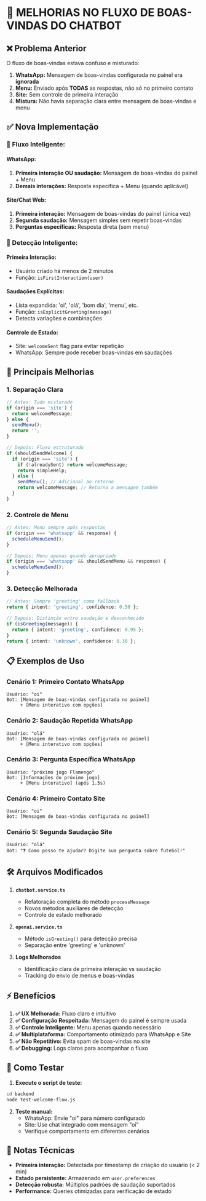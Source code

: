 # 🎯 MELHORIAS NO FLUXO DE BOAS-VINDAS DO CHATBOT

## ❌ Problema Anterior

O fluxo de boas-vindas estava confuso e misturado:

1. **WhatsApp:** Mensagem de boas-vindas configurada no painel era **ignorada**
2. **Menu:** Enviado após **TODAS** as respostas, não só no primeiro contato
3. **Site:** Sem controle de primeira interação
4. **Mistura:** Não havia separação clara entre mensagem de boas-vindas e menu

## ✅ Nova Implementação

### **🔄 Fluxo Inteligente:**

#### **WhatsApp:**
1. **Primeira interação OU saudação:** Mensagem de boas-vindas do painel + Menu
2. **Demais interações:** Resposta específica + Menu (quando aplicável)

#### **Site/Chat Web:**
1. **Primeira interação:** Mensagem de boas-vindas do painel (única vez)
2. **Segunda saudação:** Mensagem simples sem repetir boas-vindas
3. **Perguntas específicas:** Resposta direta (sem menu)

### **🧠 Detecção Inteligente:**

#### **Primeira Interação:**
- Usuário criado há menos de 2 minutos
- Função: `isFirstInteraction(user)`

#### **Saudações Explícitas:**
- Lista expandida: 'oi', 'olá', 'bom dia', 'menu', etc.
- Função: `isExplicitGreeting(message)`
- Detecta variações e combinações

#### **Controle de Estado:**
- Site: `welcomeSent` flag para evitar repetição
- WhatsApp: Sempre pode receber boas-vindas em saudações

## 🚀 Principais Melhorias

### **1. Separação Clara**
```typescript
// Antes: Tudo misturado
if (origin === 'site') {
  return welcomeMessage;
} else {
  sendMenu();
  return '';
}

// Depois: Fluxo estruturado
if (shouldSendWelcome) {
  if (origin === 'site') {
    if (!alreadySent) return welcomeMessage;
    return simpleHelp;
  } else {
    sendMenu(); // Adicional ao retorno
    return welcomeMessage; // Retorna a mensagem também
  }
}
```

### **2. Controle de Menu**
```typescript
// Antes: Menu sempre após respostas
if (origin === 'whatsapp' && response) {
  scheduleMenuSend();
}

// Depois: Menu apenas quando apropriado
if (origin === 'whatsapp' && shouldSendMenu && response) {
  scheduleMenuSend();
}
```

### **3. Detecção Melhorada**
```typescript
// Antes: Sempre 'greeting' como fallback
return { intent: 'greeting', confidence: 0.50 };

// Depois: Distinção entre saudação e desconhecido
if (isGreeting(message)) {
  return { intent: 'greeting', confidence: 0.95 };
}
return { intent: 'unknown', confidence: 0.30 };
```

## 📋 Exemplos de Uso

### **Cenário 1: Primeiro Contato WhatsApp**
```
Usuário: "oi"
Bot: [Mensagem de boas-vindas configurada no painel]
     + [Menu interativo com opções]
```

### **Cenário 2: Saudação Repetida WhatsApp**
```
Usuário: "olá"
Bot: [Mensagem de boas-vindas configurada no painel]
     + [Menu interativo com opções]
```

### **Cenário 3: Pergunta Específica WhatsApp**
```
Usuário: "próximo jogo Flamengo"
Bot: [Informações do próximo jogo]
     + [Menu interativo] (após 1.5s)
```

### **Cenário 4: Primeiro Contato Site**
```
Usuário: "oi"
Bot: [Mensagem de boas-vindas configurada no painel]
```

### **Cenário 5: Segunda Saudação Site**
```
Usuário: "olá"
Bot: "❓ Como posso te ajudar? Digite sua pergunta sobre futebol!"
```

## 🛠 Arquivos Modificados

1. **`chatbot.service.ts`**
   - Refatoração completa do método `processMessage`
   - Novos métodos auxiliares de detecção
   - Controle de estado melhorado

2. **`openai.service.ts`**
   - Método `isGreeting()` para detecção precisa
   - Separação entre 'greeting' e 'unknown'

3. **Logs Melhorados**
   - Identificação clara de primeira interação vs saudação
   - Tracking do envio de menus e boas-vindas

## ⚡ Benefícios

1. **✅ UX Melhorada:** Fluxo claro e intuitivo
2. **✅ Configuração Respeitada:** Mensagem do painel é sempre usada
3. **✅ Controle Inteligente:** Menu apenas quando necessário
4. **✅ Multiplataforma:** Comportamento otimizado para WhatsApp e Site
5. **✅ Não Repetitivo:** Evita spam de boas-vindas no site
6. **✅ Debugging:** Logs claros para acompanhar o fluxo

## 🧪 Como Testar

1. **Execute o script de teste:**
```bash
cd backend
node test-welcome-flow.js
```

2. **Teste manual:**
   - WhatsApp: Envie "oi" para número configurado
   - Site: Use chat integrado com mensagem "oi"
   - Verifique comportamento em diferentes cenários

## 📝 Notas Técnicas

- **Primeira interação:** Detectada por timestamp de criação do usuário (< 2 min)
- **Estado persistente:** Armazenado em `user.preferences`
- **Detecção robusta:** Múltiplos padrões de saudação suportados
- **Performance:** Queries otimizadas para verificação de estado 
